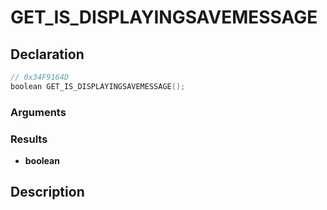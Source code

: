 # GET_IS_DISPLAYINGSAVEMESSAGE

## Declaration
```cpp
// 0x34F9164D
boolean GET_IS_DISPLAYINGSAVEMESSAGE();
```

### Arguments

### Results
- **boolean**

## Description
